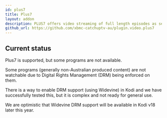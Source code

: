 ```yaml
---
id: plus7
title: Plus7
layout: addon
description: PLUS7 offers video streaming of full length episodes as seen on Seven, 7TWO and other content partners.
github_url: https://github.com/xbmc-catchuptv-au/plugin.video.plus7
---
```


## Current status

Plus7 is supported, but some programs are not available.

Some programs (generally non-Australian produced content) are not watchable due to Digital Rights Management (DRM) being enforced on them.

There is a way to enable DRM support (using Widevine) in Kodi and we have successfully tested this, but it is complex and not ready for general use.

We are optimistic that Widevine DRM support will be available in Kodi v18 later this year.
